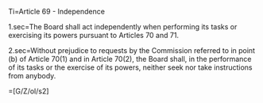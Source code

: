 Ti=Article 69 - Independence

1.sec=The Board shall act independently when performing its tasks or exercising its powers pursuant to Articles 70 and 71.

2.sec=Without prejudice to requests by the Commission referred to in point (b) of Article 70(1) and in Article 70(2), the Board shall, in the performance of its tasks or the exercise of its powers, neither seek nor take instructions from anybody.

=[G/Z/ol/s2]
